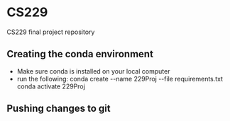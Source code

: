 # CS229
CS229 final project repository


## Creating the conda environment
- Make sure conda is installed on your local computer
- run the following:
    conda create --name 229Proj --file requirements.txt
    conda activate 229Proj

## Pushing changes to git

